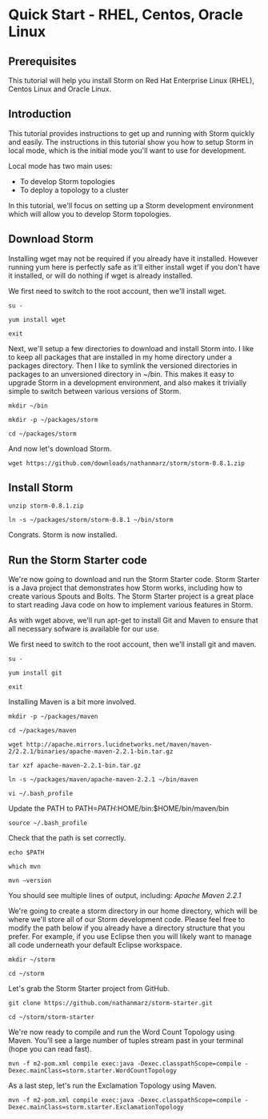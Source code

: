 Quick Start - RHEL, Centos, Oracle Linux
========================================

Prerequisites
-------------

This tutorial will help you install Storm on Red Hat Enterprise Linux (RHEL), 
Centos Linux and Oracle Linux.

Introduction
------------

This tutorial provides instructions to get up and running with Storm quickly and 
easily. The instructions in this tutorial show you how to setup Storm in local 
mode, which is the initial mode you'll want to use for development.

Local mode has two main uses:
- To develop Storm topologies
- To deploy a topology to a cluster

In this tutorial, we'll focus on setting up a Storm development environment which 
will allow you to develop Storm topologies.

Download Storm
--------------

Installing wget may not be required if you already have it installed. However 
running yum here is perfectly safe as it'll either install wget if you don't 
have it installed, or will do nothing if wget is already installed.

We first need to switch to the root account, then we'll install wget.

	su - 
	
    yum install wget
    
    exit

Next, we'll setup a few directories to download and install Storm into. I like to 
keep all packages that are installed in my home directory under a packages directory. 
Then I like to symlink the versioned directories in packages to an unversioned 
directory in ~/bin. This makes it easy to upgrade Storm in a development 
environment, and also makes it trivially simple to switch between various 
versions of Storm.

    mkdir ~/bin

    mkdir -p ~/packages/storm

    cd ~/packages/storm

And now let's download Storm.

    wget https://github.com/downloads/nathanmarz/storm/storm-0.8.1.zip

Install Storm
-------------

    unzip storm-0.8.1.zip

    ln -s ~/packages/storm/storm-0.8.1 ~/bin/storm

Congrats. Storm is now installed.

Run the Storm Starter code
--------------------------

We're now going to download and run the Storm Starter code. Storm Starter is a 
Java project that demonstrates how Storm works, including how to create various 
Spouts and Bolts. The Storm Starter project is a great place to start reading 
Java code on how to implement various features in Storm.

As with wget above, we'll run apt-get to install Git and Maven to ensure that 
all necessary sofware is available for our use.

We first need to switch to the root account, then we'll install git and maven.

	su -
	
    yum install git
    
    exit

Installing Maven is a bit more involved.
   
    mkdir -p ~/packages/maven
    
    cd ~/packages/maven
    
    wget http://apache.mirrors.lucidnetworks.net/maven/maven-2/2.2.1/binaries/apache-maven-2.2.1-bin.tar.gz

    tar xzf apache-maven-2.2.1-bin.tar.gz

    ln -s ~/packages/maven/apache-maven-2.2.1 ~/bin/maven

    vi ~/.bash_profile

Update the PATH to
PATH=$PATH:$HOME/bin:$HOME/bin/maven/bin

    source ~/.bash_profile
    
Check that the path is set correctly.

    echo $PATH
    
    which mvn

    mvn –version

You should see multiple lines of output, including:
*Apache Maven 2.2.1*

We're going to create a storm directory in our home directory, which will be 
where we'll store all of our Storm development code. Please feel free to modify 
the path below if you already have a directory structure that you prefer. For 
example, if you use Eclipse then you will likely want to manage all code 
underneath your default Eclipse workspace.

    mkdir ~/storm

    cd ~/storm

Let's grab the Storm Starter project from GitHub.

    git clone https://github.com/nathanmarz/storm-starter.git

    cd ~/storm/storm-starter

We're now ready to compile and run the Word Count Topology using Maven. You'll 
see a large number of tuples stream past in your terminal (hope you can read fast).

    mvn -f m2-pom.xml compile exec:java -Dexec.classpathScope=compile -Dexec.mainClass=storm.starter.WordCountTopology

As a last step, let's run the Exclamation Topology using Maven.

    mvn -f m2-pom.xml compile exec:java -Dexec.classpathScope=compile -Dexec.mainClass=storm.starter.ExclamationTopology
    